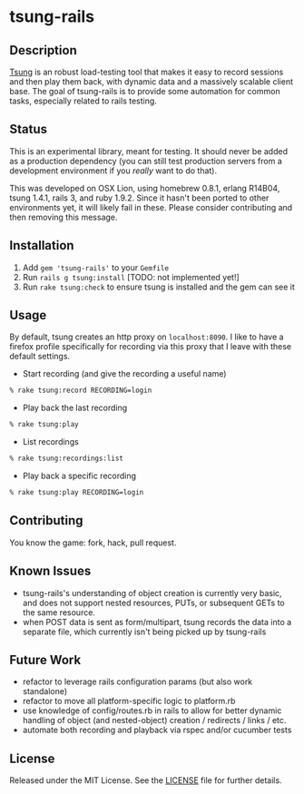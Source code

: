 tsung-rails
===========

Description
-----------
[Tsung](http://tsung.erlang-projects.org/) is an robust load-testing tool that makes it easy to record sessions and then play them back, with dynamic data and a massively scalable client base. The goal of tsung-rails is to provide some automation for common tasks, especially related to rails testing.

Status
------
This is an experimental library, meant for testing. It should never be added as a production dependency (you can still test production servers from a development environment if you *really* want to do that).

This was developed on OSX Lion, using homebrew 0.8.1, erlang R14B04, tsung 1.4.1, rails 3, and ruby 1.9.2. Since it hasn't been ported to other environments yet, it will likely fail in these. Please consider contributing and then removing this message.

Installation
------------
 1. Add `gem 'tsung-rails'` to your `Gemfile`
 1. Run `rails g tsung:install` [TODO: not implemented yet!]
 1. Run `rake tsung:check` to ensure tsung is installed and the gem can see it

Usage
-----
By default, tsung creates an http proxy on `localhost:8090`. I like to have a firefox profile specifically for recording via this proxy that I leave with these default settings.

 * Start recording (and give the recording a useful name)

```bash
% rake tsung:record RECORDING=login
```

 * Play back the last recording

```bash
% rake tsung:play
```

 * List recordings

```bash
% rake tsung:recordings:list
```


 * Play back a specific recording

```bash
% rake tsung:play RECORDING=login
```

Contributing
------------
You know the game: fork, hack, pull request.


Known Issues
------------
 * tsung-rails's understanding of object creation is currently very basic, and does not support nested resources, PUTs, or subsequent GETs to the same resource.
 * when POST data is sent as form/multipart, tsung records the data into a separate file, which currently isn't being picked up by tsung-rails

Future Work
-----------
 * refactor to leverage rails configuration params (but also work standalone)
 * refactor to move all platform-specific logic to platform.rb
 * use knowledge of config/routes.rb in rails to allow for better dynamic handling of object (and nested-object) creation / redirects / links / etc.
 * automate both recording and playback via rspec and/or cucumber tests

License
-------
Released under the MIT License. See the [LICENSE][license] file for further details.

[license]: https://github.com/btaitelb/tsung-rails/blob/master/LICENSE.md
